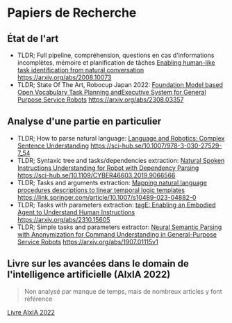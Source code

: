 # Papiers de Recherche

## État de l'art
- TLDR; Full pipeline, compréhension, questions en cas d'informations incomplètes, mémoire et planification de tâches  [Enabling human-like task identification from natural conversation](./Papers/Enabling%20human-like%20task%20identification%20from%20natural%20conversation.pdf) https://arxiv.org/abs/2008.10073
- TLDR; State Of The Art, Robocup Japan 2022: [Foundation Model based Open Vocabulary Task Planning andExecutive System for General Purpose Service Robots](./Papers/Foundation%20Model%20based%20Open%20Vocabulary%20Task%20Planning%20and%20Executive%20System%20for%20General%20Purpose%20Service%20Robots.pdf) https://arxiv.org/abs/2308.03357

## Analyse d'une partie en particulier
- TLDR; How to parse natural language: [Language and Robotics: Complex Sentence Understanding](./Papers/Language%20and%20Robotics%20-%20Complex%20Sentence.pdf) https://sci-hub.se/10.1007/978-3-030-27529-7_54
- TLDR; Syntaxic tree and tasks/dependencies extraction: [Natural Spoken Instructions Understanding for Robot with Dependency Parsing](./Papers/Natural%20Spoken%20Instructions%20Understanding%20for%20Robot%20with%20Dependency%20Parsing.pdf) https://sci-hub.se/10.1109/CYBER46603.2019.9066566
- TLDR; Tasks and arguments extraction: [Mapping natural language procedures descriptions to linear temporal logic templates](./Papers/Mapping%20natural%20language%20procedures%20descriptions%20to%20linear%20temporal%20logic%20templates:%20an%20application%20in%20the%20surgical%20robotic%20domain.pdf) https://link.springer.com/article/10.1007/s10489-023-04882-0
- TLDR; Tasks with parameters extraction: [tagE: Enabling an Embodied Agent to Understand Human Instructions](./Papers/tagE%20-%20Enabling%20an%20Embodied%20Agent%20to%20Understand%20Human%20Instructions.pdf) https://arxiv.org/abs/2310.15605
- TLDR; Simple tasks and parameters extractor:  [Neural Semantic Parsing with Anonymization for Command Understanding in General-Purpose Service Robots](./Papers/Neural%20Semantic%20Parsing%20with%20Anonymization%20for%20Command%20Understanding%20in%20General-Purpose%20Service%20Robots.pdf) https://arxiv.org/abs/1907.01115v1

## Livre sur les avancées dans le domain de l'intelligence artificielle (AIxIA 2022)
> Non analysé par manque de temps, mais de nombreux articles y font référence

[Livre AIxIA 2022](./AIxIA%202022%20-%20Advances%20in%20Artificial%20Intelligence%20XXIst%20International%20Conference%20of%20the%20Italian%20Association%20for%20Artificial%20Intelligence.pdf)
